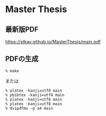 Master Thesis
=====================================

最新版PDF
-----
https://stkay.github.io/MasterThesis/main.pdf

PDFの生成
-----

    % make

または

    % platex -kanji=utf8 main
    % pbibtex -kanji=utf8 main
    % platex -kanji=utf8 main
    % platex -kanji=utf8 main
    % dvipdfmx -p a4 main
